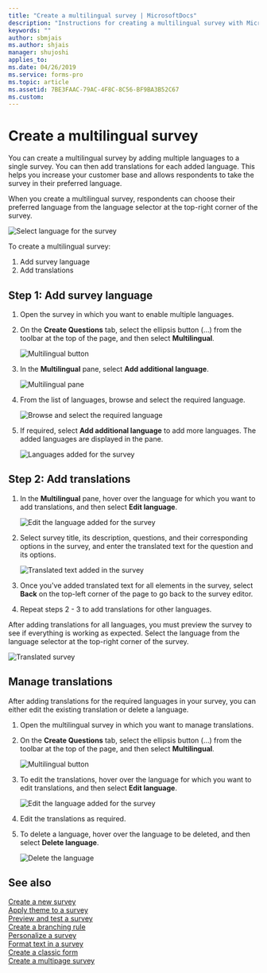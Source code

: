 ```yaml
---
title: "Create a multilingual survey | MicrosoftDocs"
description: "Instructions for creating a multilingual survey with Microsoft Forms Pro"
keywords: ""
author: sbmjais
ms.author: shjais
manager: shujoshi
applies_to: 
ms.date: 04/26/2019
ms.service: forms-pro
ms.topic: article
ms.assetid: 7BE3FAAC-79AC-4F8C-8C56-BF9BA3B52C67
ms.custom: 
---
```


# Create a multilingual survey

You can create a multilingual survey by adding multiple languages to a single survey. You can then add translations for each added language. This helps you increase your customer base and allows respondents to take the survey in their preferred language.

When you create a multilingual survey, respondents can choose their preferred language from the language selector at the top-right corner of the survey.

![Select language for the survey](media/lang-select.png "Select language for the survey") 

To create a multilingual survey:

1.	Add survey language
2.	Add translations

## Step 1: Add survey language

1.	Open the survey in which you want to enable multiple languages.

2.	On the **Create Questions** tab, select the ellipsis button (…) from the toolbar at the top of the page, and then select **Multilingual**.

    ![Multilingual button](media/multilingual-button.png "Multilingual button") 

3.	In the **Multilingual** pane, select **Add additional language**.

    ![Multilingual pane](media/multilingual-pane.png "Multilingual pane") 

4.	From the list of languages, browse and select the required language.

    ![Browse and select the required language](media/lang-list.png "Browse and select the required language") 

5.	If required, select **Add additional language** to add more languages. The added languages are displayed in the pane.

    ![Languages added for the survey](media/lang-added.png "Languages added for the survey") 

## Step 2: Add translations

1.	In the **Multilingual** pane, hover over the language for which you want to add translations, and then select **Edit language**.

    ![Edit the language added for the survey](media/edit-lang.png "Edit the language added for the survey") 

2.	Select survey title, its description, questions, and their corresponding options in the survey, and enter the translated text for the question and its options.

    ![Translated text added in the survey](media/translation-added.png "Translated text added in the survey") 

3.	Once you've added translated text for all elements in the survey, select **Back** on the top-left corner of the page to go back to the survey editor.

4.	Repeat steps 2 - 3 to add translations for other languages.

After adding translations for all languages, you must preview the survey to see if everything is working as expected. Select the language from the language selector at the top-right corner of the survey.

![Translated survey](media/translated-survey.png "Translated survey") 

## Manage translations  

After adding translations for the required languages in your survey, you can either edit the existing translation or delete a language.

1.	Open the multilingual survey in which you want to manage translations.

2.	On the **Create Questions** tab, select the ellipsis button (…) from the toolbar at the top of the page, and then select **Multilingual**.

    ![Multilingual button](media/multilingual-button.png "Multilingual button") 

3.	To edit the translations, hover over the language for which you want to edit translations, and then select **Edit language**.

    ![Edit the language added for the survey](media/edit-lang.png "Edit the language added for the survey") 

4.	Edit the translations as required.

5.	To delete a language, hover over the language to be deleted, and then select **Delete language**.

    ![Delete the language](media/delete-lang.png "Delete the language") 

## See also

[Create a new survey](create-new-survey.md)<br>
[Apply theme to a survey](apply-theme.md)<br>
[Preview and test a survey](preview-test-survey.md)<br>
[Create a branching rule](create-branching-rule.md)<br>
[Personalize a survey](personalize-survey.md)<br>
[Format text in a survey](survey-text-format.md)<br>
[Create a classic form](create-classic-form.md)<br>
[Create a multipage survey](create-multipage-survey.md)